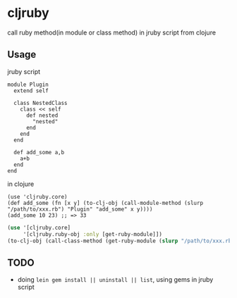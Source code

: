 # cljruby

call ruby method(in module or class method) in jruby script from clojure

## Usage

jruby script

```
module Plugin
  extend self

  class NestedClass
    class << self
      def nested
        "nested"
      end
    end
  end

  def add_some a,b
    a+b
  end
end
```

in clojure

```
(use 'cljruby.core)
(def add_some (fn [x y] (to-clj-obj (call-module-method (slurp "/path/to/xxx.rb") "Plugin" "add_some" x y))))
(add_some 10 23) ;; => 33
```

```clojure
(use '[cljruby.core] 
     '[cljruby.ruby-obj :only [get-ruby-module]])
(to-clj-obj (call-class-method (get-ruby-module (slurp "/path/to/xxx.rb") "Plugin") "NestedClass" "nested")) ;; => "nested"
```

## TODO

* doing `lein gem install || uninstall || list`, using gems in jruby script
